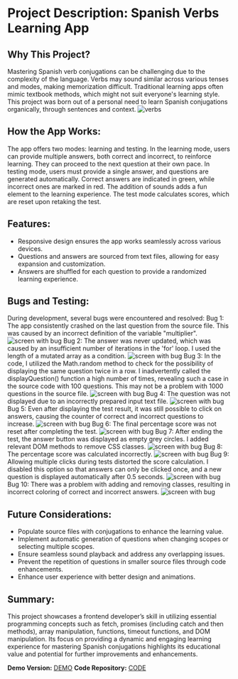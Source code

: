# Project Description: Spanish Verbs Learning App
## Why This Project?
Mastering Spanish verb conjugations can be challenging due to the complexity of the language. Verbs may sound similar across various tenses and modes, making memorization difficult. Traditional learning apps often mimic textbook methods, which might not suit everyone's learning style. This project was born out of a personal need to learn Spanish conjugations organically, through sentences and context.
![verbs](__images-for-readme/spanish-verbs.jpg)
## How the App Works:
The app offers two modes: learning and testing. In the learning mode, users can provide multiple answers, both correct and incorrect, to reinforce learning. They can proceed to the next question at their own pace. In testing mode, users must provide a single answer, and questions are generated automatically. Correct answers are indicated in green, while incorrect ones are marked in red. The addition of sounds adds a fun element to the learning experience. The test mode calculates scores, which are reset upon retaking the test.
## Features:
-	Responsive design ensures the app works seamlessly across various devices.
-	Questions and answers are sourced from text files, allowing for easy expansion and customization.
-	Answers are shuffled for each question to provide a randomized learning experience.
## Bugs and Testing:
During development, several bugs were encountered and resolved:
Bug 1: The app consistently crashed on the last question from the source file. This was caused by an incorrect definition of the variable "multiplier".
![screen with bug](__images-for-readme/bug-1.jpg)
Bug 2: The answer was never updated, which was caused by an insufficient number of iterations in the 'for' loop. I used the length of a mutated array as a condition.
![screen with bug](__images-for-readme/bug-2.jpg)
Bug 3: In the code, I utilized the Math.random method to check for the possibility of displaying the same question twice in a row. I inadvertently called the displayQuestion() function a high number of times, revealing such a case in the source code with 100 questions. This may not be a problem with 1000 questions in the source file.
![screen with bug](__images-for-readme/bug-3.jpg)
Bug 4: The question was not displayed due to an incorrectly prepared input text file.
![screen with bug](__images-for-readme/bug-4.jpg)
Bug 5: Even after displaying the test result, it was still possible to click on answers, causing the counter of correct and incorrect questions to increase.
![screen with bug](__images-for-readme/bug-5.jpg)
Bug 6: The final percentage score was not reset after completing the test.
![screen with bug](__images-for-readme/bug-6.jpg)
Bug 7: After ending the test, the answer button was displayed as empty grey circles. I added relevant DOM methods to remove CSS classes.
![screen with bug](__images-for-readme/bug-7.jpg)
Bug 8: The percentage score was calculated incorrectly.
![screen with bug](__images-for-readme/bug-8.jpg)
Bug 9: Allowing multiple clicks during tests distorted the score calculation. I disabled this option so that answers can only be clicked once, and a new question is displayed automatically after 0.5 seconds.
![screen with bug](__images-for-readme/bug-9.jpg)
Bug 10: There was a problem with adding and removing classes, resulting in incorrect coloring of correct and incorrect answers.
![screen with bug](__images-for-readme/bug-10.jpg)
## Future Considerations:
-	Populate source files with conjugations to enhance the learning value.
-	Implement automatic generation of questions when changing scopes or selecting multiple scopes.
-	Ensure seamless sound playback and address any overlapping issues.
-	Prevent the repetition of questions in smaller source files through code enhancements.
-	Enhance user experience with better design and animations.
## Summary:
This project showcases a frontend developer’s skill in utilizing essential programming concepts such as fetch, promises (including catch and then methods), array manipulation, functions, timeout functions, and DOM manipulation. Its focus on providing a dynamic and engaging learning experience for mastering Spanish conjugations highlights its educational value and potential for further improvements and enhancements.

**Demo Version:** [DEMO]( https://meljaszuk.github.io/Spanish-Verbs-Learning-App)
**Code Repository:** [CODE]( https://github.com/meljaszuk/Spanish-Verbs-Learning-App)

